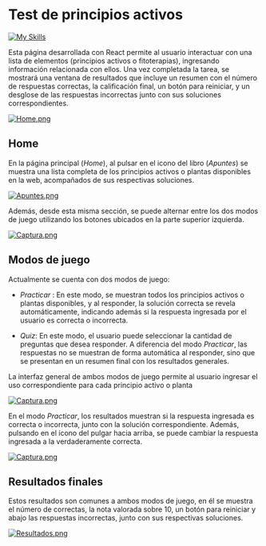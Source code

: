 # Test de principios activos
[![My Skills](https://skillicons.dev/icons?i=react,js,html,css)](https://skillicons.dev)

Esta página desarrollada con React permite al usuario interactuar con una lista de elementos (principios activos o fitoterapias), ingresando información relacionada con ellos. Una vez completada la tarea, se mostrará una ventana de resultados que incluye un resumen con el número de respuestas correctas, la calificación final, un botón para reiniciar, y un desglose de las respuestas incorrectas junto con sus soluciones correspondientes.

[![Home.png](https://i.postimg.cc/3wLFL7zm/Captura.png)](https://postimg.cc/wtmNMKqj)

## Home
En la página principal (*Home*), al pulsar en el icono del libro (*Apuntes*) se muestra una lista completa de los principios activos o plantas disponibles en la web, acompañados de sus respectivas soluciones.

[![Apuntes.png](https://i.postimg.cc/hj1s9Tc4/Captura.png)](https://postimg.cc/tZ7Fb1s8)

Además, desde esta misma sección, se puede alternar entre los dos modos de juego utilizando los botones ubicados en la parte superior izquierda.

[![Captura.png](https://i.postimg.cc/XY0YGCHD/Captura.png)](https://postimg.cc/zV0r4V1n)

## Modos de juego

Actualmente se cuenta con dos modos de juego:
- *Practicar* : En este modo, se muestran todos los principios activos o plantas disponibles, y al responder, la solución correcta se revela automáticamente, indicando además si la respuesta ingresada por el usuario es correcta o incorrecta.
  
- *Quiz*: En este modo, el usuario puede seleccionar la cantidad de preguntas que desea responder. A diferencia del modo *Practicar*, las respuestas no se muestran de forma automática al responder, sino que se presentan en un resumen final con los resultados generales.

La interfaz general de ambos modos de juego permite al usuario ingresar el uso correspondiente para cada principio activo o planta

[![Captura.png](https://i.postimg.cc/vTZ6KSxj/Captura.png)](https://postimg.cc/5YD0Yg3q)

En el modo *Practicar*, los resultados muestran si la respuesta ingresada es correcta o incorrecta, junto con la solución correspondiente. Además, pulsando en el ícono del pulgar hacia arriba, se puede cambiar la respuesta ingresada a la verdaderamente correcta.

[![Captura.png](https://i.postimg.cc/5y8LLFv9/Captura.png)](https://postimg.cc/N2fKwFpZ)

## Resultados finales

Estos resultados son comunes a ambos modos de juego, en él se muestra el número de correctas, la nota valorada sobre 10, un botón para reiniciar y abajo las respuestas incorrectas, junto con sus respectivas soluciones.

[![Resultados.png](https://i.postimg.cc/gj426v4P/Captura.png)](https://postimg.cc/ctgSptVD)
